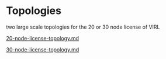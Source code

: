# Topologies

two large scale topologies for the 20 or 30 node license of VIRL

[20-node-license-topology.md](20-node-license-topology.md)

[30-node-license-topology.md](30-node-license-topology.md)
